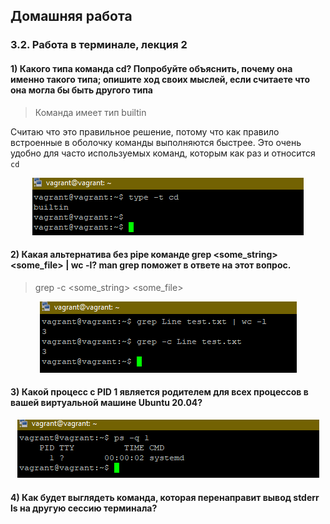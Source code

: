 ## Домашняя работа 
### 3.2. Работа в терминале, лекция 2

#### 1) Какого типа команда cd? Попробуйте объяснить, почему она именно такого типа; опишите ход своих мыслей, если считаете что она могла бы быть другого типа

> Команда имеет тип builtin 

Считаю что это правильное решение, потому что как правило встроенные в оболочку команды выполняются быстрее. Это очень удобно для часто используемых команд, которым как раз и относится `cd`

<span style="display:block;text-align:center">![image#1](./img/1.png)</span>

#### 2) Какая альтернатива без pipe команде grep <some_string> <some_file> | wc -l? man grep поможет в ответе на этот вопрос.

> grep -c <some_string> <some_file>

<span style="display:block;text-align:center">![image#2 ](./img/2.png)</span>

#### 3) Какой процесс с PID 1 является родителем для всех процессов в вашей виртуальной машине Ubuntu 20.04?

<span style="display:block;text-align:center">![image#2 ](./img/3.png)</span>

#### 4) Как будет выглядеть команда, которая перенаправит вывод stderr ls на другую сессию терминала?
